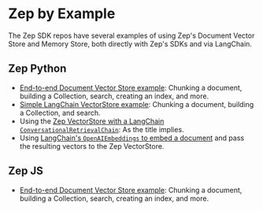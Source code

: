 # Zep by Example

The Zep SDK repos have several examples of using Zep's Document Vector Store and Memory Store, both directly with Zep's SDKs and via LangChain.

## Zep Python

- [End-to-end Document Vector Store example](https://github.com/getzep/zep-python/blob/main/examples/documents.py): Chunking a document, building a Collection, search, creating an index, and more.
- [Simple LangChain VectorStore example](https://github.com/getzep/zep-python/blob/main/examples/langchain_simple_demo.py): Chunking a document, building a Collection, and search.
- Using the [Zep VectorStore with a LangChain `ConversationalRetrievalChain`](https://github.com/getzep/zep-python/blob/main/examples/langchain_qa_chain.py): As the title implies.
- Using [LangChain's `OpenAIEmbeddings` to embed a document](https://github.com/getzep/zep-python/blob/main/examples/langchain_openai_embeddings.py) and pass the resulting vectors to the Zep VectorStore.

## Zep JS

- [End-to-end Document Vector Store example](https://github.com/getzep/zep-js/blob/main/examples/documents/index.ts): Chunking a document, building a Collection, search, creating an index, and more.